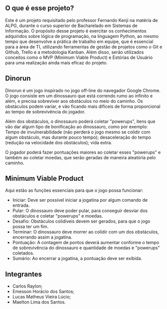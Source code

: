## O que é esse projeto?
Este é um projeto requisitado pelo professor Fernando Kenji na matéria de ALPG, durante o curso superior de Bacharelado em Sistemas de Informação. O propósito desse projeto é exercitar os conhecimentos adquiridos sobre lógica de programação, na linguagem Python, ao mesmo tempo que desenvolve a prática de trabalho em equipe, que é essencial para a área de TI, utilizando ferramentas de gestão de projetos como o Git e Github, Trello e a metodologia Kanban. Além disso, serão utilizados conceitos como o MVP (Minimum Viable Product) e Estórias de Usuário para uma realização ainda mais eficaz do projeto.

## Dinorun
Dinorun é um jogo inspirado no jogo off-line do navegador Google Chrome. O jogo consiste em um dinossauro que está correndo rumo ao infinito e além, e precisa sobreviver aos obstáculos no meio do caminho. Os obstáculos podem variar, e vão ficando mais difíceis de forma proporcional ao tempo de sobrevivência do jogador. 

Além dos obstáculos, o dinossauro poderá coletar "powerups", itens que vão dar algum tipo de bonificação ao dinossauro, como por exemplo: Tempo de invulnerabilidade (não perderá o jogo mesmo se colidir com algum obstáculo, mas durante pouco tempo); desaceleração do tempo (redução na velocidade dos obstáculos); vida extra.

O jogador poderá fazer pontuações maiores ao coletar esses "powerups" e também ao coletar moedas, que serão geradas de maneira aleatória pelo caminho.

## Minimum Viable Product
Aqui estão as funções essenciais para que o jogo possa funcionar:
- Iniciar: Deve ser possível iniciar a jogatina por algum comando de entrada.
- Pular: O dinossauro deve poder pular, para conseguir desviar dos obstáculos e coletar "powerups" e moedas.
- Desafio: Obstáculos colidíveis devem ser gerados, para que o jogo possa ter um fim.
- Terminar: O dinossauro deve morrer ao colidir com um dos obstáculos, encerrando assim a jogatina.
- Pontuação: A contagem de pontos deverá aumentar conforme o tempo de sobrevivência do dinossauro e quantidade de moedas e "powerups" coletados.
- Sumário: Ao encerrar a jogatina, a pontuação deve ser exibida.

## Integrantes
 - Carlos Raylon;
 - Emesson Horácio dos Santos;
 - Lucas Matheus Vieira Lúcio;
 - Maelton Lima dos Santos.


